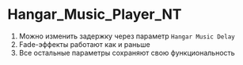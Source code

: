 # Hangar_Music_Player_NT

1. Можно изменить задержку через параметр `Hangar Music Delay`
2. Fade-эффекты работают как и раньше
3. Все остальные параметры сохраняют свою функциональность
